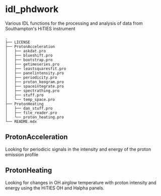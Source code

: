 # idl_phdwork

Various IDL functions for the processing and analysis of data from Southampton's HiTIES instrument

```
.
├── LICENSE
├── ProtonAcceleration
│   ├── askdat.pro
│   ├── blueshift.pro
│   ├── bootstrap.pro
│   ├── getimeseries.pro
│   ├── leastsquaresfit.pro
│   ├── panelintensity.pro
│   ├── periodicity.pro
│   ├── proton_keogram.pro
│   ├── spaceintegrate.pro
│   ├── spectrathing.pro
│   ├── stuff.pro
│   └── temp_space.pro
├── ProtonHeating
│   ├── dan_stuff.pro
│   ├── file_reader.pro
│   └── proton_heating.pro
└── README.mdx
```

## ProtonAcceleration
Looking for periodicic signals in the intensity and energy of the proton emission profile

## ProtonHeating
Looking for changes in OH airglow temperature with proton intensity and energy using the HiTIES OH and Halpha panels.
